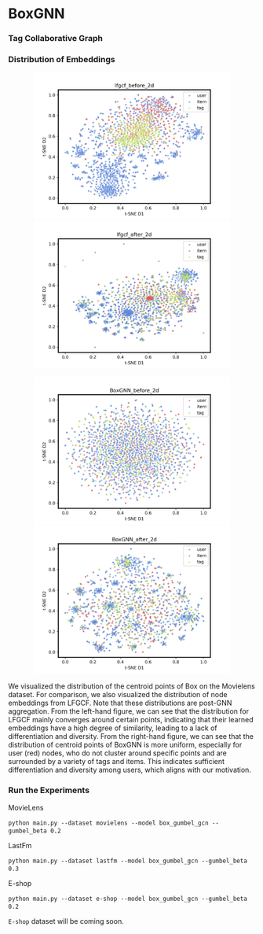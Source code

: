 # BoxGNN

### Tag Collaborative Graph


### Distribution of Embeddings
<p align=center>
  <img src="/lfgcf_before_2d.jpg" width=400>
  <img src="/lfgcf_after_2d.jpg" width=400>
</p>

<p align=center>
  <img src="/BoxGNN_before_2d.jpg" width=400>
  <img src="/BoxGNN_after_2d.jpg" width=400>
</p>
We visualized the distribution of the centroid points of Box on the Movielens dataset. For comparison, we also visualized the distribution of node embeddings from LFGCF. Note that these distributions are post-GNN aggregation. From the left-hand figure, we can see that the distribution for LFGCF mainly converges around certain points, indicating that their learned embeddings have a high degree of similarity, leading to a lack of differentiation and diversity. From the right-hand figure, we can see that the distribution of centroid points of BoxGNN is more uniform, especially for user (red) nodes, who do not cluster around specific points and are surrounded by a variety of tags and items. This indicates sufficient differentiation and diversity among users, which aligns with our motivation.

### Run the Experiments
MovieLens
```shell
python main.py --dataset movielens --model box_gumbel_gcn --gumbel_beta 0.2
```
LastFm
```shell
python main.py --dataset lastfm --model box_gumbel_gcn --gumbel_beta 0.3
```

E-shop
```shell
python main.py --dataset e-shop --model box_gumbel_gcn --gumbel_beta 0.2
```

`E-shop` dataset will be coming soon.
